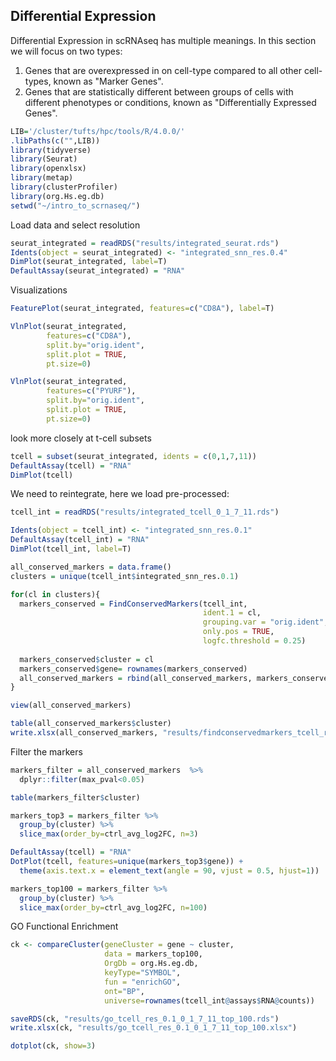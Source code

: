## Differential Expression 

Differential Expression in scRNAseq has multiple meanings. In this section we will focus on two types:
1) Genes that are overexpressed in on cell-type compared to all other cell-types, known as "Marker Genes".
2) Genes that are statistically different between groups of cells with different phenotypes or conditions, known as "Differentially Expressed Genes". 


```R
LIB='/cluster/tufts/hpc/tools/R/4.0.0/'
.libPaths(c("",LIB))
library(tidyverse)
library(Seurat)
library(openxlsx)
library(metap)
library(clusterProfiler)
library(org.Hs.eg.db)
setwd("~/intro_to_scrnaseq/")
```

Load data and select resolution
```R
seurat_integrated = readRDS("results/integrated_seurat.rds")
Idents(object = seurat_integrated) <- "integrated_snn_res.0.4"
DimPlot(seurat_integrated, label=T)
DefaultAssay(seurat_integrated) = "RNA"
```


Visualizations 
```R
FeaturePlot(seurat_integrated, features=c("CD8A"), label=T)

VlnPlot(seurat_integrated, 
        features=c("CD8A"),
        split.by="orig.ident",
        split.plot = TRUE, 
        pt.size=0)

VlnPlot(seurat_integrated, 
        features=c("PYURF"),
        split.by="orig.ident",
        split.plot = TRUE, 
        pt.size=0)
```
look more closely at t-cell subsets

```R
tcell = subset(seurat_integrated, idents = c(0,1,7,11))
DefaultAssay(tcell) = "RNA"
DimPlot(tcell)
```

We need to reintegrate, here we load pre-processed:

```R
tcell_int = readRDS("results/integrated_tcell_0_1_7_11.rds")

Idents(object = tcell_int) <- "integrated_snn_res.0.1"
DefaultAssay(tcell_int) = "RNA"
DimPlot(tcell_int, label=T)

all_conserved_markers = data.frame()
clusters = unique(tcell_int$integrated_snn_res.0.1)

for(cl in clusters){
  markers_conserved = FindConservedMarkers(tcell_int,
                                           ident.1 = cl,
                                           grouping.var = "orig.ident",
                                           only.pos = TRUE,
                                           logfc.threshold = 0.25)
  
  markers_conserved$cluster = cl
  markers_conserved$gene= rownames(markers_conserved)
  all_conserved_markers = rbind(all_conserved_markers, markers_conserved)
}

view(all_conserved_markers)

table(all_conserved_markers$cluster)
write.xlsx(all_conserved_markers, "results/findconservedmarkers_tcell_res_0.1_0_1_7_11.xlsx")
```

Filter the markers
```R
markers_filter = all_conserved_markers  %>%
  dplyr::filter(max_pval<0.05)

table(markers_filter$cluster)

markers_top3 = markers_filter %>%
  group_by(cluster) %>%
  slice_max(order_by=ctrl_avg_log2FC, n=3)

DefaultAssay(tcell) = "RNA"
DotPlot(tcell, features=unique(markers_top3$gene)) + 
  theme(axis.text.x = element_text(angle = 90, vjust = 0.5, hjust=1))

markers_top100 = markers_filter %>%
  group_by(cluster) %>%
  slice_max(order_by=ctrl_avg_log2FC, n=100)
```

GO Functional Enrichment
```R
ck <- compareCluster(geneCluster = gene ~ cluster,
                     data = markers_top100,
                     OrgDb = org.Hs.eg.db,
                     keyType="SYMBOL",
                     fun = "enrichGO",
                     ont="BP",
                     universe=rownames(tcell_int@assays$RNA@counts))

saveRDS(ck, "results/go_tcell_res_0.1_0_1_7_11_top_100.rds")
write.xlsx(ck, "results/go_tcell_res_0.1_0_1_7_11_top_100.xlsx")

dotplot(ck, show=3)
```
